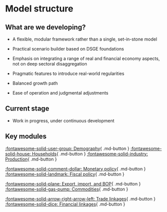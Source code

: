 
# Model structure

## What are we developing?

* A flexible, modular framework rather than a single, set-in-stone model

* Practical scenario builder based on DSGE foundations

* Emphasis on integrating a range of real and financial economy aspects,
  not on deep sectoral disaggregation

* Pragmatic features to introduce real-world regularities

* Balanced growth path

* Ease of operation and judgmental adjustments



## Current stage

* Work in progress, under continuous development



## Key modules

[:fontawesome-solid-user-group: Demography](#){ .md-button }
[:fontawesome-solid-house: Households](households.html){ .md-button }
[:fontawesome-solid-industry: Production](production.html){ .md-button }

[:fontawesome-solid-comment-dollar: Monetary policy](monetary.html){ .md-button }
[:fontawesome-solid-landmark: Fiscal policy](monetary.html){ .md-button }

[:fontawesome-solid-plane: Export, import, and BOP](open.html){ .md-button }
[:fontawesome-solid-gas-pump: Commodities](exports.html){ .md-button }

[:fontawesome-solid-arrow-right-arrow-left: Trade linkages](exports.html){ .md-button }
[:fontawesome-solid-dice: Financial linkages](exports.html){ .md-button }

